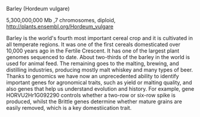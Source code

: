 
Barley (Hordeum vulgare)

5,300,000,000 Mb ,7 chromosomes, diploid, http://plants.ensembl.org/Hordeum_vulgare

Barley is the world's fourth most important cereal crop and it is cultivated in all temperate regions. It was one of the first cereals domesticated over 10,000 years ago in the Fertile Crescent. It has one of the largest plant genomes sequenced to date. About two-thirds of the barley in the world is used for animal feed. The remaining goes to the malting, brewing, and distilling industries, producing mostly malt whiskey and many types of beer. Thanks to genomics we have now an unprecedented ability to identify important genes for agronomical traits, such as yield or malting quality, and also genes that help us understand evolution and history. For example, gene HORVU2Hr1G092290 controls whether a two-row or six-row spike is produced, whilst the Brittle genes determine whether mature grains are easily removed, which is a key domestiication trait.
